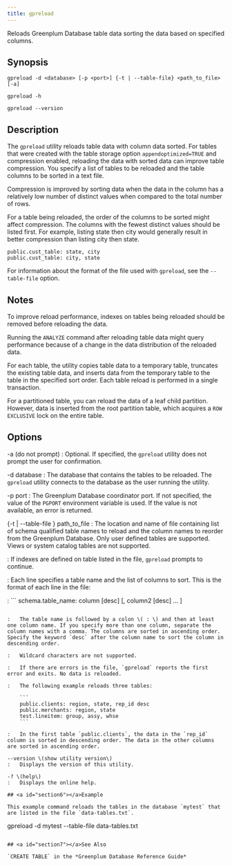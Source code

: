 ```yaml
---
title: gpreload 
---
```


Reloads Greenplum Database table data sorting the data based on specified columns.

## <a id="section2"></a>Synopsis 

```
gpreload -d <database> [-p <port>] {-t | --table-file} <path_to_file> [-a]

gpreload -h 

gpreload --version
```

## <a id="section3"></a>Description 

The `gpreload` utility reloads table data with column data sorted. For tables that were created with the table storage option `appendoptimized=TRUE` and compression enabled, reloading the data with sorted data can improve table compression. You specify a list of tables to be reloaded and the table columns to be sorted in a text file.

Compression is improved by sorting data when the data in the column has a relatively low number of distinct values when compared to the total number of rows.

For a table being reloaded, the order of the columns to be sorted might affect compression. The columns with the fewest distinct values should be listed first. For example, listing state then city would generally result in better compression than listing city then state.

```
public.cust_table: state, city
public.cust_table: city, state
```

For information about the format of the file used with `gpreload`, see the `--table-file` option.

## <a id="section4"></a>Notes 

To improve reload performance, indexes on tables being reloaded should be removed before reloading the data.

Running the `ANALYZE` command after reloading table data might query performance because of a change in the data distribution of the reloaded data.

For each table, the utility copies table data to a temporary table, truncates the existing table data, and inserts data from the temporary table to the table in the specified sort order. Each table reload is performed in a single transaction.

For a partitioned table, you can reload the data of a leaf child partition. However, data is inserted from the root partition table, which acquires a `ROW EXCLUSIVE` lock on the entire table.

## <a id="section5"></a>Options 

-a \(do not prompt\)
:   Optional. If specified, the `gpreload` utility does not prompt the user for confirmation.

-d database
:   The database that contains the tables to be reloaded. The `gpreload` utility connects to the database as the user running the utility.

-p port
:   The Greenplum Database coordinator port. If not specified, the value of the `PGPORT` environment variable is used. If the value is not available, an error is returned.

\{-t \| --table-file \} path\_to\_file
:   The location and name of file containing list of schema qualified table names to reload and the column names to reorder from the Greenplum Database. Only user defined tables are supported. Views or system catalog tables are not supported.

:   If indexes are defined on table listed in the file, `gpreload` prompts to continue.

:   Each line specifies a table name and the list of columns to sort. This is the format of each line in the file:

:   ```
schema.table_name: column [desc] [, column2 [desc] ... ]
```

:   The table name is followed by a colon \( : \) and then at least one column name. If you specify more than one column, separate the column names with a comma. The columns are sorted in ascending order. Specify the keyword `desc` after the column name to sort the column in descending order.

:   Wildcard characters are not supported.

:   If there are errors in the file, `gpreload` reports the first error and exits. No data is reloaded.

:   The following example reloads three tables:

    ```
    public.clients: region, state, rep_id desc
    public.merchants: region, state
    test.lineitem: group, assy, whse 
    ```

:   In the first table `public.clients`, the data in the `rep_id` column is sorted in descending order. The data in the other columns are sorted in ascending order.

--version \(show utility version\)
:   Displays the version of this utility.

-? \(help\)
:   Displays the online help.

## <a id="section6"></a>Example 

This example command reloads the tables in the database `mytest` that are listed in the file `data-tables.txt`.

```
gpreload -d mytest --table-file data-tables.txt
```

## <a id="section7"></a>See Also 

`CREATE TABLE` in the *Greenplum Database Reference Guide*

